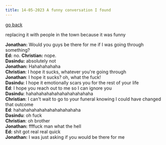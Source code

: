 ```yaml
---
title: 14-05-2023 A funny conversation I found
---
```


[go back](articles.md)

replacing it with people in the town because it was funny

**Jonathan:** Would you guys be there for me if I was going through something?  
**Ed:** no. 
**Christian:** nope.  
**Dasindu:** absolutely not  
**Jonathan:** Hahahahahaha  
**Christian**: I hope it sucks, whatever you're going through  
**Jonathan**: I hope it sucks? oh, what the fuck!  
**Dasindu**: I hope it emotionally scars you for the rest of your life  
**Ed**: I hope you reach out to me so I can ignore you  
**Dasindu**: hahahahahahahahahahahahaha  
**Christian**: I can't wait to go to your funeral knowing I could have changed that outcome  
**Ed**: hahahahahahahahahahahahaha  
**Dasindu**: oh fuck  
**Christian**: oh brother  
**Jonathan:** ffffuck man what the hell  
**Ed:** shit got real real quick  
**Jonathan:** I was just asking if you would be there for me